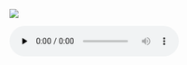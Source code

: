 ![](./salve-regina.svg.png)

<audio src="https://storage.googleapis.com/kyriale/18-salve-regina--st-jamess.m4a" controls="controls" preload="none"></audio>
